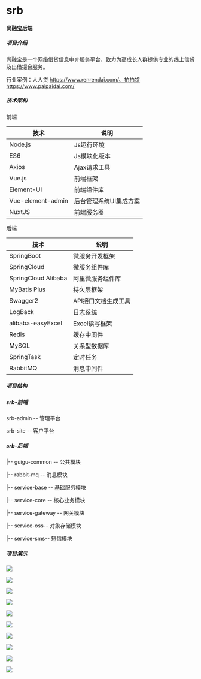 # srb
#### 尚融宝后端

##### 项目介绍

尚融宝是一个网络借贷信息中介服务平台，致力为高成长人群提供专业的线上信贷及出借撮合服务。

行业案例：人人贷 https://www.renrendai.com/、拍拍贷 https://www.paipaidai.com/

##### 技术架构

前端

| 技术              | 说明                   |
| ----------------- | ---------------------- |
| Node.js           | Js运行环境             |
| ES6               | Js模块化版本           |
| Axios             | Ajax请求工具           |
| Vue.js            | 前端框架               |
| Element-UI        | 前端组件库             |
| Vue-element-admin | 后台管理系统UI集成方案 |
| NuxtJS            | 前端服务器             |

后端

| 技术                | 说明                |
| ------------------- | ------------------- |
| SpringBoot          | 微服务开发框架      |
| SpringCloud         | 微服务组件库        |
| SpringCloud Alibaba | 阿里微服务组件库    |
| MyBatis Plus        | 持久层框架          |
| Swagger2            | API接口文档生成工具 |
| LogBack             | 日志系统            |
| alibaba-easyExcel   | Excel读写框架       |
| Redis               | 缓存中间件          |
| MySQL               | 关系型数据库        |
| SpringTask          | 定时任务            |
| RabbitMQ            | 消息中间件          |



##### 项目结构

##### srb-前端

srb-admin -- 管理平台

srb-site -- 客户平台

##### srb-后端

|-- guigu-common -- 公共模块

|-- rabbit-mq -- 消息模块

|-- service-base -- 基础服务模块

|-- service-core -- 核心业务模块

|-- service-gateway -- 网关模块

|-- service-oss-- 对象存储模块

|-- service-sms-- 短信模块

##### 项目演示

![](https://raw.githubusercontent.com/MCH-123/srb/master/images/%E4%B8%9A%E5%8A%A1%E6%B5%81%E7%A8%8B.png?token=GHSAT0AAAAAACA6I5UU54RL3W23UJ2FTR4WZBOPRVA)

![](https://raw.githubusercontent.com/MCH-123/srb/master/images/3.%E7%94%A8%E6%88%B7%E7%AE%A1%E7%90%86.jpg?token=GHSAT0AAAAAACA6I5UVKPEDLTLNP45C7B72ZBOPUVQ)

![](https://raw.githubusercontent.com/MCH-123/srb/master/images/6.%E5%80%9F%E6%AC%BE%E5%AE%A1%E6%A0%B8.jpg?token=GHSAT0AAAAAACA6I5UUN6FYIDCVKW4N7V7QZBOPVGQ)

![](https://raw.githubusercontent.com/MCH-123/srb/master/images/7.1%E6%A0%87%E7%9A%84%E8%AF%A6%E6%83%85.jpg?token=GHSAT0AAAAAACA6I5UUPDIZI3SX6NE52JAKZBOPVZQ)

![](https://raw.githubusercontent.com/MCH-123/srb/master/images/8.%E7%94%A8%E6%88%B7%E4%B8%AA%E4%BA%BA%E4%B8%AD%E5%BF%83.jpg?token=GHSAT0AAAAAACA6I5UVOXGNIYEA4SH5XHNEZBOPWHQ)

![](https://raw.githubusercontent.com/MCH-123/srb/master/images/9.%E7%94%A8%E6%88%B7%E6%A0%87%E7%9A%84%E5%88%97%E8%A1%A8.jpg?token=GHSAT0AAAAAACA6I5UV5JEVXEI45I5KLKLEZBOPWSA)

![](https://raw.githubusercontent.com/MCH-123/srb/master/images/10.%E7%94%A8%E6%88%B7%E6%A0%87%E7%9A%84%E8%AF%A6%E6%83%85.jpg?token=GHSAT0AAAAAACA6I5UVPOZG4WIU4LMPL4WSZBOPW6Q)

![](https://raw.githubusercontent.com/MCH-123/srb/master/images/11.%E5%80%9F%E6%AC%BE%E4%BA%BA-%E8%BF%98%E6%AC%BE%E8%AE%A1%E5%88%92.jpg?token=GHSAT0AAAAAACA6I5UU5ZRR72TIRTH3GLY2ZBOPXLA)

![](https://raw.githubusercontent.com/MCH-123/srb/master/images/12.%E6%8A%95%E8%B5%84%E4%BA%BA-%E5%9B%9E%E6%AC%BE%E8%AE%A1%E5%88%92.jpg?token=GHSAT0AAAAAACA6I5UUHBFSAYGJQ746W45GZBOPX4Q)

![](https://raw.githubusercontent.com/MCH-123/srb/master/images/14.%E7%AC%AC%E4%B8%89%E6%96%B9%E6%94%AF%E4%BB%98.jpg?token=GHSAT0AAAAAACA6I5UV27T3O3VCCYH2B45IZBOPYSQ)
